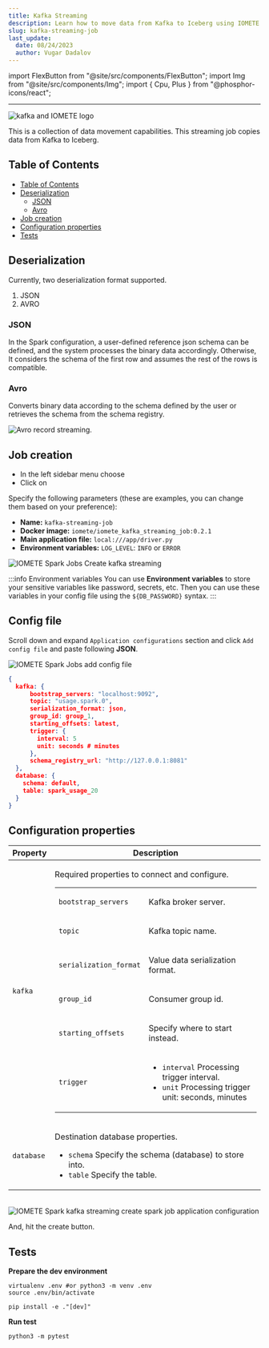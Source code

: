 ```yaml
---
title: Kafka Streaming
description: Learn how to move data from Kafka to Iceberg using IOMETE. This guide covers deserialization, job creation, configuration, and testing.
slug: kafka-streaming-job
last_update:
  date: 08/24/2023
  author: Vugar Dadalov
---
```


import FlexButton from "@site/src/components/FlexButton";
import Img from "@site/src/components/Img";
import { Cpu, Plus } from "@phosphor-icons/react";

---

![kafka and IOMETE logo](/img/spark-job/kafka-logo-iomete.png)

This is a collection of data movement capabilities. This streaming job copies data from Kafka to Iceberg.

## Table of Contents

- [Table of Contents](#table-of-contents)
- [Deserialization](#deserialization)
  - [JSON](#json)
  - [Avro](#avro)
- [Job creation](#job-creation)
- [Configuration properties](#configuration-properties)
- [Tests](#tests)

## Deserialization

Currently, two deserialization format supported.

1. JSON
2. AVRO

### JSON

In the Spark configuration, a user-defined reference json schema can be defined,
and the system processes the binary data accordingly. Otherwise,
It considers the schema of the first row and assumes the rest of the rows is compatible.

### Avro

Converts binary data according to the schema defined by the user or retrieves the schema from the schema registry.

![Avro record streaming.](/img/spark-job/kafka-avro-diagram.jpeg)

## Job creation

- In the left sidebar menu choose <FlexButton label='Spark Jobs'><Cpu size={20} color='#858c9c' weight="duotone"/></FlexButton>
- Click on <FlexButton label='Create' primary><Plus size={16} /></FlexButton>

Specify the following parameters (these are examples, you can change them based on your preference):

- **Name:** `kafka-streaming-job`
- **Docker image:** `iomete/iomete_kafka_streaming_job:0.2.1`
- **Main application file:** `local:///app/driver.py`
- **Environment variables:** `LOG_LEVEL`: `INFO` or `ERROR`

<Img src="/img/spark-job/spark-job-create-kafka-streaming.png" alt="IOMETE Spark Jobs Create kafka streaming" />

:::info Environment variables
You can use **Environment variables** to store your sensitive variables like password, secrets, etc. Then you can use these variables in your config file using the <code>${DB_PASSWORD}</code> syntax.
:::

## Config file

Scroll down and expand `Application configurations` section and click `Add config file` and paste following **JSON**.

<Img src="/img/spark-job/spark-job-app-config.png" alt="IOMETE Spark Jobs add config file" />

```json
{
  kafka: {
      bootstrap_servers: "localhost:9092",
      topic: "usage.spark.0",
      serialization_format: json,
      group_id: group_1,
      starting_offsets: latest,
      trigger: {
        interval: 5
        unit: seconds # minutes
      },
      schema_registry_url: "http://127.0.0.1:8081"
  },
  database: {
    schema: default,
    table: spark_usage_20
  }
}
```

## Configuration properties

<table>
  <thead>
    <tr>
      <th>Property</th>
      <th>Description</th>
    </tr>
  </thead>

  <tbody>
    <tr>
      <td>
        <code>kafka</code><br/>
      </td>
      <td>
        <p>Required properties to connect and configure.</p>
        <table>
            <tbody>
                <tr>
                  <td>
                    <code>bootstrap_servers</code>
                  </td>
                  <td>
                    <p>Kafka broker server.</p>
                  </td>
                </tr>
                <tr>
                  <td>
                    <code>topic</code>
                  </td>
                  <td>
                    <p>Kafka topic name.</p>
                  </td>
                </tr>
                <tr>
                  <td>
                    <code>serialization_format</code>
                  </td>
                  <td>
                    <p>Value data serialization format.</p>
                  </td>
                </tr>
                <tr>
                  <td>
                    <code>group_id</code>
                  </td>
                  <td>
                    <p>Consumer group id.</p>
                  </td>
                </tr>
                <tr>
                  <td>
                    <code>starting_offsets</code>
                  </td>
                  <td>
                    <p>Specify where to start instead.</p>
                  </td>
                </tr>
                <tr>
                  <td>
                    <code>trigger</code>
                  </td>
                  <td>
                    <ul>
                      <li><code>interval</code> Processing trigger interval.</li>
                      <li><code>unit</code> Processing trigger unit: seconds, minutes</li>
                    </ul>
                  </td>
                </tr>
            </tbody>
        </table>
      </td>
    </tr>
    <tr>
      <td>
        <code>database</code><br/>
      </td>
      <td>
        <p>Destination database properties.</p>
        <ul>
          <li><code>schema</code> Specify the schema (database) to store into.</li>
          <li><code>table</code> Specify the table.</li>
        </ul>
      </td>
    </tr>
</tbody>
</table>

<br/>

<Img src="/img/spark-job/spark-job-create-kafka-streaming-config.png" alt="IOMETE Spark kafka streaming create spark job application configuration" />

And, hit the create button.

## Tests

**Prepare the dev environment**

```shell
virtualenv .env #or python3 -m venv .env
source .env/bin/activate

pip install -e ."[dev]"
```

**Run test**

```shell
python3 -m pytest
```
